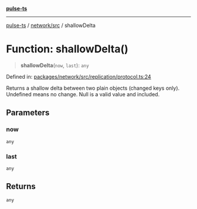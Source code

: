 [**pulse-ts**](../../../README.md)

***

[pulse-ts](../../../README.md) / [network/src](../README.md) / shallowDelta

# Function: shallowDelta()

> **shallowDelta**(`now`, `last`): `any`

Defined in: [packages/network/src/replication/protocol.ts:24](https://github.com/jlehett/pulse-ts/blob/4869ef2c4af7bf37d31e2edd2d6d1ba148133fb2/packages/network/src/replication/protocol.ts#L24)

Returns a shallow delta between two plain objects (changed keys only).
Undefined means no change. Null is a valid value and included.

## Parameters

### now

`any`

### last

`any`

## Returns

`any`
